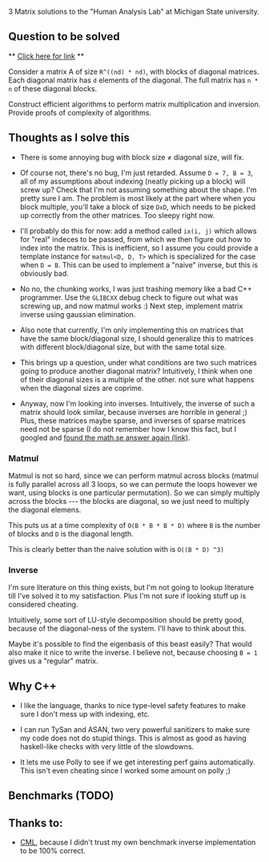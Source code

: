 3 Matrix solutions to the "Human Analysis Lab" at Michigan State university.


## Question to be solved
** [Click here for link](http://hal.cse.msu.edu/misc/join/) **

Consider a matrix A of size `R^((nd) * nd)`, with blocks of diagonal matrices. 
Each diagonal matrix has `d` elements of the diagonal. The full matrix has `n * n`
of these diagonal blocks.

Construct efficient algorithms to perform matrix multiplication and inversion.
Provide proofs of complexity of algorithms.

## Thoughts as I solve this

- There is some annoying bug with block size ≠ diagonal size, will fix.
- Of course not, there's no bug, I'm just retarded. Assume `D = 7, B = 3`, all
of my assumptions about indexing (neatly picking up a block) will screw up?
Check that I'm not assuming something about the shape. I'm pretty sure I am.
The problem is most likely at the part where when you block multiple, you'll
take a block of size `DxD`, which needs to be picked up correctly from the
other matrices. Too sleepy right now.


- I'll probably do this for now: add a method called `ix(i, j)` which allows
for "real" indeces to be passed, from which we then figure out how to index
into the matrix. This is inefficient, so I assume you could provide a template
instance for `matmul<D, D, T>` which is specialized for the case when `D = B`.
This can be used to implement a "naive" inverse, but this is obviously bad.

- No no, the chunking works, I was just trashing memory like a bad C++ programmer.
Use the `GLIBCXX` debug check to figure out what was screwing up, and now
matmul works :) Next step, implement matrix inverse using gaussian elimination.

- Also note that currently, I'm only implementing this on matrices that have
the same block/diagonal size, I should generalize this to matrices with
different block/diagonal size, but with the same total size.

- This brings up a question, under what conditions are two such matrices
going to produce another diagonal matrix? Intuitively, I think when one
of their diagonal sizes is a multiple of the other. not sure what happens
when the diagonal sizes are coprime.

- Anyway, now I'm looking into inverses. Intuitively, the inverse of such a 
matrix should look similar, because inverses are horrible in general ;) 
Plus, these matrices maybe sparse, and inverses of sparse matrices
need not be sparse (I do not remember how I know this fact, but I googled
and [found the math.se answer again (link)](https://math.stackexchange.com/questions/471136/inverse-of-sparse-matrix-is-not-generally-sparse).

### Matmul
Matmul is not so hard, since we can perform matmul across blocks (matmul is
        fully parallel across all 3 loops, so we can permute the loops however we want,
        using blocks is one particular permutation). So we can simply multiply across
the blocks --- the blocks are diagonal, so we just need to multiply the diagonal
elemens.

This puts us at a time complexity of `O(B * B * B * D)` 
where `B` is the number of blocks
and `D` is the diagonal length. 

This is clearly better than the naive solution with is `O((B * D) ^3)`

### Inverse
I'm sure literature on this thing exists, but I'm not going to lookup literature
till I've solved it to my satisfaction. Plus I'm not sure if looking stuff up
is considered cheating.

Intuitively, some sort of LU-style decomposition should be pretty good, because
of the diagonal-ness of the system. I'll have to think about this.

Maybe it's possible to find the eigenbasis of this beast easily? That would
also make it nice to write the inverse. I believe not, because choosing 
`B = 1` gives us a "regular" matrix.


## Why C++
- I like the language, thanks to nice type-level safety features to make sure
I don't mess up with indexing, etc. 

- I can run TySan and ASAN, two very powerful sanitizers to make sure my code
does not do stupid things. This is almost as good as having haskell-like checks
with very little of the slowdowns.

- It lets me use Polly to see if we get interesting perf gains automatically.
This isn't even cheating since I worked some amount on polly ;)

## Benchmarks (TODO)

## Thanks to:
- [CML](https://github.com/MichaelJWelsh/cml), because I didn't trust my own
benchmark inverse implementation to be 100% correct.
